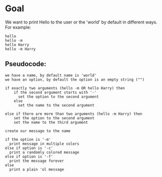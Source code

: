 # Goal
  
We want to print Hello to the user or the 'world' by default in
different ways. For example:

```
hello
hello -m
hello Harry
hello -m Harry 
```

## Pseudocode:

```
we have a name, by default name is 'world'
we have an option, by default the option is an empty string ("")

if exactly two arguments (hello -m OR hello Harry) then
    if the second argument starts with '-'
      set the option to the second argument
    else
      set the name to the second argument

else if there are more than two arguments (hello -m Harry) then
    set the option to the second argument
    set the name to the third argument

create our message to the name

if the option is '-m'
  print message in multiple colors
else if option is '-c'
  print a randomly colored message
else if option is '-f'
  print the message forever
else
  print a plain 'ol message
```
